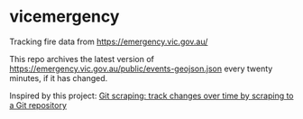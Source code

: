 # vicemergency

Tracking fire data from https://emergency.vic.gov.au/

This repo archives the latest version of https://emergency.vic.gov.au/public/events-geojson.json every twenty minutes, if it has changed.

Inspired by this project: [Git scraping: track changes over time by scraping to a Git repository](https://simonwillison.net/2020/Oct/9/git-scraping/)
